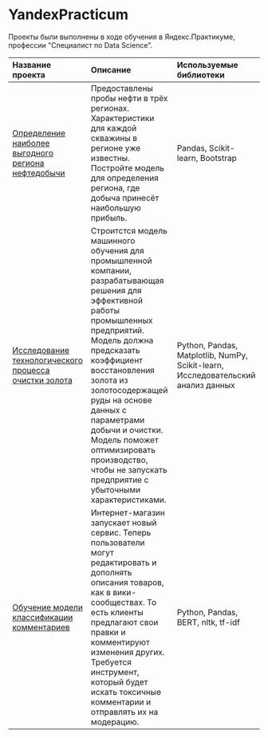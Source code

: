 # YandexPracticum
Проекты были выполнены в ходе обучения в Яндекс.Практикуме, профессии "Специалист по Data Science".

| Название проекта | Описание | Используемые библиотеки | 
| :---------------------- | :---------------------- | :---------------------- |
| [Определение наиболее выгодного региона нефтедобычи](https://github.com/GKVMLN/YandexPracticum/tree/main/Gold%20Recovery) | Предоставлены пробы нефти в трёх регионах. Характеристики для каждой скважины в регионе уже известны. Постройте модель для определения региона, где добыча принесёт наибольшую прибыль. | Pandas, Scikit-learn, Bootstrap |
| [Исследование технологического процесса очистки золота](https://github.com/GKVMLN/YandexPracticum/tree/main/Location%20selection) | Строитстся модель машинного обучения для промышленной компании, разрабатывающая решения для эффективной работы промышленных предприятий. Модель должна предсказать коэффициент восстановления золота из золотосодержащей руды на основе данных с параметрами добычи и очистки. Модель поможет оптимизировать производство, чтобы не запускать предприятие с убыточными характеристиками. | Python, Pandas, Matplotlib, NumPy, Scikit-learn, Исследовательский анализ данных |
| [Обучение модели классификации комментариев](https://github.com/GKVMLN/YandexPracticum/tree/main/Project%20for%20Wikishop) | Интернет-магазин запускает новый сервис. Теперь пользователи могут редактировать и дополнять описания товаров, как в вики-сообществах. То есть клиенты предлагают свои правки и комментируют изменения других. Требуется инструмент, который будет искать токсичные комментарии и отправлять их на модерацию. | Python, Pandas, BERT, nltk, tf-idf |
